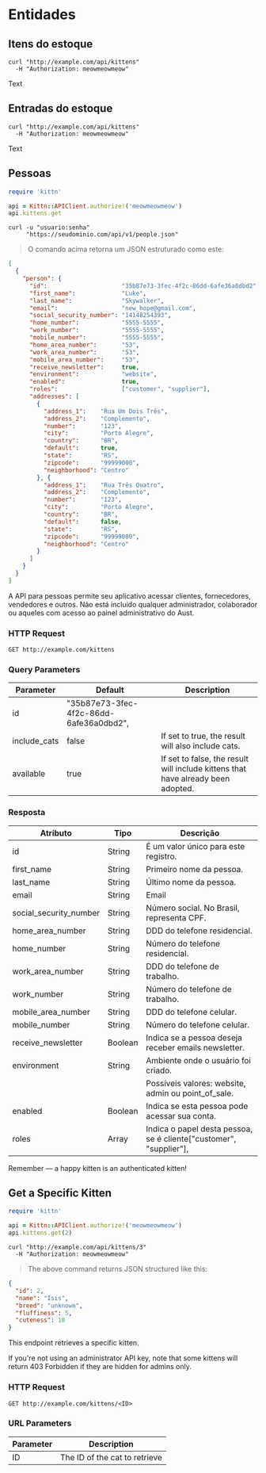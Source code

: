 # Entidades

## Itens do estoque

```shell
curl "http://example.com/api/kittens"
  -H "Authorization: meowmeowmeow"
```

Text


## Entradas do estoque

```shell
curl "http://example.com/api/kittens"
  -H "Authorization: meowmeowmeow"
```

Text

## Pessoas

```ruby
require 'kittn'

api = Kittn::APIClient.authorize!('meowmeowmeow')
api.kittens.get
```

```shell
curl -u "usuario:senha"
     "https://seudominio.com/api/v1/people.json"
```

> O comando acima retorna um JSON estruturado como este:

```json
[
  {
    "person": {
      "id":                     "35b87e73-3fec-4f2c-86dd-6afe36a0dbd2",
      "first_name":             "Luke",
      "last_name":              "Skywalker",
      "email":                  "new_hope@gmail.com",
      "social_security_number": "14148254393",
      "home_number":            "5555-5555",
      "work_number":            "5555-5555",
      "mobile_number":          "5555-5555",
      "home_area_number":       "53",
      "work_area_number":       "53",
      "mobile_area_number":     "53",
      "receive_newsletter":     true,
      "environment":            "website",
      "enabled":                true,
      "roles":                  ["customer", "supplier"],
      "addresses": [
        {
          "address_1":    "Rua Um Dois Três",
          "address_2":    "Complemento",
          "number":       "123",
          "city":         "Porto Alegre",
          "country":      "BR",
          "default":      true,
          "state":        "RS",
          "zipcode":      "99999000",
          "neighborhood": "Centro"
        }, {
          "address_1":    "Rua Três Quatro",
          "address_2":    "Complemento",
          "number":       "123",
          "city":         "Porto Alegre",
          "country":      "BR",
          "default":      false,
          "state":        "RS",
          "zipcode":      "99999000",
          "neighborhood": "Centro"
        }
      ]
    }
  }
]
```

A API para pessoas permite seu aplicativo acessar clientes, fornecedores,
vendedores e outros. Não está incluído qualquer administrador, colaborador ou
aqueles com acesso ao painel administrativo do Aust.

### HTTP Request

`GET http://example.com/kittens`

### Query Parameters

Parameter | Default | Description
--------- | ------- | -----------
id |                     "35b87e73-3fec-4f2c-86dd-6afe36a0dbd2",
include_cats | false | If set to true, the result will also include cats.
available | true | If set to false, the result will include kittens that have already been adopted.

### Resposta

Atributo                 | Tipo    | Descrição
------------------------ | ------- | -----------
id                       | String  | É um valor único para este registro.
first_name               | String  | Primeiro nome da pessoa.
last_name                | String  | Último nome da pessoa.
email                    | String  | Email
social_security_number   | String  | Número social. No Brasil, representa CPF.
home_area_number         | String  | DDD do telefone residencial.
home_number              | String  | Número do telefone residencial.
work_area_number         | String  | DDD do telefone de trabalho.
work_number              | String  | Número do telefone de trabalho.
mobile_area_number       | String  | DDD do telefone celular.
mobile_number            | String  | Número do telefone celular.
receive_newsletter       | Boolean | Indica se a pessoa deseja receber emails newsletter.
environment              | String  | Ambiente onde o usuário foi criado.
                         |         | Possíveis valores: website, admin ou point_of_sale.
enabled                  | Boolean | Indica se esta pessoa pode acessar sua conta.
roles                    | Array   | Indica o papel desta pessoa, se é cliente["customer", "supplier"],

<aside class="success">
Remember — a happy kitten is an authenticated kitten!
</aside>

## Get a Specific Kitten

```ruby
require 'kittn'

api = Kittn::APIClient.authorize!('meowmeowmeow')
api.kittens.get(2)
```

```shell
curl "http://example.com/api/kittens/3"
  -H "Authorization: meowmeowmeow"
```

> The above command returns JSON structured like this:

```json
{
  "id": 2,
  "name": "Isis",
  "breed": "unknown",
  "fluffiness": 5,
  "cuteness": 10
}
```

This endpoint retrieves a specific kitten.

<aside class="warning">If you're not using an administrator API key, note that some kittens will return 403 Forbidden if they are hidden for admins only.</aside>

### HTTP Request

`GET http://example.com/kittens/<ID>`

### URL Parameters

Parameter | Description
--------- | -----------
ID | The ID of the cat to retrieve

